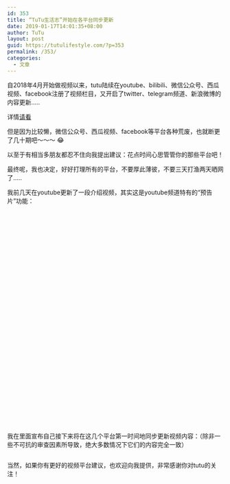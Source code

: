 ```yaml
---
id: 353
title: “TuTu生活志”开始在各平台同步更新
date: 2019-01-17T14:01:35+08:00
author: TuTu
layout: post
guid: https://tutulifestyle.com/?p=353
permalink: /353/
categories:
  - 文章
---
```

自2018年4月开始做视频以来，tutu陆续在youtube、bilibili、微信公众号、西瓜视频、facebook注册了视频栏目，又开启了twitter、telegram频道、新浪微博的内容更新.....

详情[请看](https://tutulifestyle.com/link)

但是因为比较懒，微信公众号、西瓜视频、facebook等平台各种荒废，也就断更了几十期吧～～～ 😂

以至于有相当多朋友都忍不住向我提出建议：花点时间心思管管你的那些平台吧！

最终呢，我也决定，好好打理所有的平台，不要厚此薄彼，不要三天打渔两天晒网了.....

我前几天在youtube更新了一段介绍视频，其实这是youtube频道特有的“预告片”功能：<figure class="wp-block-embed">

<div class="wp-block-embed__wrapper">
  <div class="smartideo">
    <div class="player" style="width: 100%;height: 500px;">
    </div>
  </div>
</div></figure> 

我在里面宣布自己接下来将在这几个平台第一时间地同步更新视频内容：（除非一些不可抗的审查因素所导致，绝大多数情况下它们的内容完全一致）<figure class="wp-block-image">

<img src="https://tutulifestyle.com/wp-content/uploads/2019/01/信息页7-1024x576.jpg" alt="" class="wp-image-354" srcset="https://tutulifestyle.com/wp-content/uploads/2019/01/信息页7-1024x576.jpg 1024w, https://tutulifestyle.com/wp-content/uploads/2019/01/信息页7-300x169.jpg 300w, https://tutulifestyle.com/wp-content/uploads/2019/01/信息页7-768x432.jpg 768w, https://tutulifestyle.com/wp-content/uploads/2019/01/信息页7.jpg 1920w" sizes="(max-width: 1024px) 100vw, 1024px" /> </figure> 

当然，如果你有更好的视频平台建议，也欢迎向我提供，非常感谢你对tutu的关注！